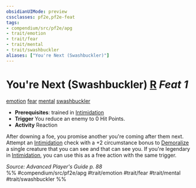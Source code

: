 ```yaml
---
obsidianUIMode: preview
cssclasses: pf2e,pf2e-feat
tags:
- compendium/src/pf2e/apg
- trait/emotion
- trait/fear
- trait/mental
- trait/swashbuckler
aliases: ["You're Next (Swashbuckler)"]
---
```

# You're Next (Swashbuckler)  [R](rules/core-rulebook/chapter-9-playing-the-game.md#Actions "Reaction") *Feat 1*  
[emotion](rules/traits/emotion.md "Emotion Effect Trait")  [fear](rules/traits/fear.md "Fear Effect Trait")  [mental](rules/traits/mental.md "Mental Effect Trait")  [swashbuckler](rules/traits/swashbuckler-apg.md "Swashbuckler Class Trait")  

- **Prerequisites**: trained in [Intimidation](compendium/skills.md#Intimidation)
- **Trigger** You reduce an enemy to 0 Hit Points.
- **Activity** Reaction

After downing a foe, you promise another you're coming after them next. Attempt an [Intimidation](compendium/skills.md#Intimidation) check with a +2 circumstance bonus to [Demoralize](rules/actions/demoralize.md) a single creature that you can see and that can see you. If you're legendary in [Intimidation](compendium/skills.md#Intimidation), you can use this as a free action with the same trigger.

*Source: Advanced Player's Guide p. 88*  
%% #compendium/src/pf2e/apg #trait/emotion #trait/fear #trait/mental #trait/swashbuckler %%